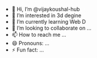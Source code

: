 - 👋 Hi, I’m @vijaykoushal-hub
- 👀 I’m interested in 3d degine
- 🌱 I’m currently learning Web D
- 💞️ I’m looking to collaborate on ...
- 📫 How to reach me ...
- 😄 Pronouns: ...
- ⚡ Fun fact: ...

<!---
vijaykoushal-hub/vijaykoushal-hub is a ✨ special ✨ repository because its `README.md` (this file) appears on your GitHub profile.
You can click the Preview link to take a look at your changes.
--->
